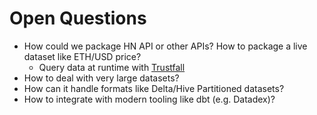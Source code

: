 # Open Questions

- How could we package HN API or other APIs? How to package a live dataset like ETH/USD price?
    - Query data at runtime with [Trustfall](https://github.com/obi1kenobi/trustfall)
- How to deal with very large datasets?
- How can it handle formats like Delta/Hive Partitioned datasets?
- How to integrate with modern tooling like dbt (e.g. Datadex)?
